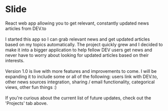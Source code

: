 # Slide
React web app allowing you to get relevant, constantly updated news articles from DEV.to<br><br>I started this app so I can grab relevant news and get updated articles based on my topics automatically. The project quickly grew and I decided to make it into a bigger application to help fellow DEV users get news and never have to worry about looking for updated articles based on their interests.<br><br>Version 1.0 is live with more features and improvements to come. I will be expanding it to include some or all of the following: users link with DEV.to, other news sources integration, sharing / email functionality, categorical views, other fun things :)<br><br>
If you're curious about the current list of future updates, check out the 'Projects' tab above.
